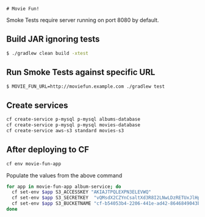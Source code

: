	# Movie Fun!

Smoke Tests require server running on port 8080 by default.

## Build JAR ignoring tests

```bash
$ ./gradlew clean build -xtest
```

## Run Smoke Tests against specific URL

```bash
$ MOVIE_FUN_URL=http://moviefun.example.com ./gradlew test
```


## Create services

```sh
cf create-service p-mysql p-mysql albums-database
cf create-service p-mysql p-mysql movies-database
cf create-service aws-s3 standard movies-s3
```

## After deploying to CF

```sh
cf env movie-fun-app
```

Populate the values from the above command 

```sh
for app in movie-fun-app album-service; do
  cf set-env $app S3_ACCESSKEY "AKIAJTPQLEXPN3ELEVWQ" 
  cf set-env $app S3_SECRETKEY  "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"
  cf set-env $app S3_BUCKETNAME "cf-b54053b4-2206-441e-ad42-8646849043b2"
done
```